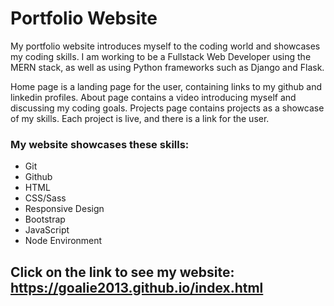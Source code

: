 # Portfolio Website

My portfolio website introduces myself to the coding world and showcases my coding skills.
I am working to be a Fullstack Web Developer using the MERN stack, as well as using 
Python frameworks such as Django and Flask.

Home page is a landing page for the user, containing links to my github and linkedin profiles.
About page contains a video introducing myself and discussing my coding goals.
Projects page contains projects as a showcase of my skills. Each project is live, and there is a link for the user.

### My website showcases these skills:
- Git
- Github
- HTML
- CSS/Sass
- Responsive Design
- Bootstrap
- JavaScript
- Node Environment


## Click on the link to see my website: https://goalie2013.github.io/index.html
